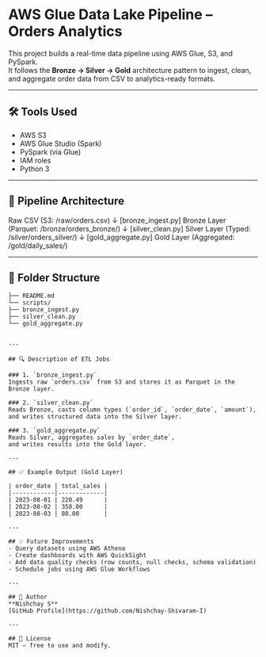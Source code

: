 # AWS Glue Data Lake Pipeline – Orders Analytics

This project builds a real-time data pipeline using AWS Glue, S3, and PySpark.  
It follows the **Bronze → Silver → Gold** architecture pattern to ingest, clean, and aggregate order data from CSV to analytics-ready formats.

---

## 🛠️ Tools Used
- AWS S3
- AWS Glue Studio (Spark)
- PySpark (via Glue)
- IAM roles
- Python 3

---

## 🧱 Pipeline Architecture

Raw CSV (S3: /raw/orders.csv)
↓ [bronze_ingest.py]
Bronze Layer (Parquet: /bronze/orders_bronze/)
↓ [silver_clean.py]
Silver Layer (Typed: /silver/orders_silver/)
↓ [gold_aggregate.py]
Gold Layer (Aggregated: /gold/daily_sales/)


---

## 📂 Folder Structure

```aws-glue-orders-pipeline/
├── README.md
└── scripts/
├── bronze_ingest.py
├── silver_clean.py
└── gold_aggregate.py


---

## 🔍 Description of ETL Jobs

### 1. `bronze_ingest.py`
Ingests raw `orders.csv` from S3 and stores it as Parquet in the Bronze layer.

### 2. `silver_clean.py`
Reads Bronze, casts column types (`order_id`, `order_date`, `amount`),  
and writes structured data into the Silver layer.

### 3. `gold_aggregate.py`
Reads Silver, aggregates sales by `order_date`,  
and writes results into the Gold layer.

---

## ✅ Example Output (Gold Layer)

| order_date | total_sales |
|------------|-------------|
| 2023-08-01 | 220.49      |
| 2023-08-02 | 350.00      |
| 2023-08-03 | 80.00       |

---

## 💡 Future Improvements
- Query datasets using AWS Athena
- Create dashboards with AWS QuickSight
- Add data quality checks (row counts, null checks, schema validation)
- Schedule jobs using AWS Glue Workflows

---

## 👤 Author
**Nishchay S**  
[GitHub Profile](https://github.com/Nishchay-Shivaram-I)

---

## 📜 License
MIT – free to use and modify.


